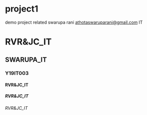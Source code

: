 # project1
demo project related 
swarupa rani
athotaswaruparani@gmail.com
IT


# RVR&JC_IT

## SWARUPA_IT
### Y19IT003
#### RVR&JC_IT
##### RVR&JC_IT
###### RVR&JC_IT
